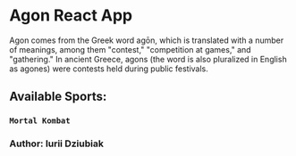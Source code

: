 # Agon React App
Agon comes from the Greek word agōn, which is translated with a number of meanings, among them "contest," "competition at games," and "gathering." In ancient Greece, agons (the word is also pluralized in English as agones) were contests held during public festivals.

## Available Sports:

### `Mortal Kombat`

### Author: Iurii Dziubiak